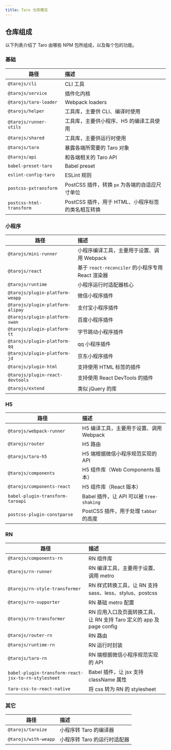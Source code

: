 ```yaml
---
title: Taro 仓库概览
---
```


## 仓库组成

以下列表介绍了 Taro 由哪些 NPM 包所组成，以及每个包的功能。

### 基础

| 路径                     | 描述                                              |
| ------------------------ | :------------------------------------------------ |
| `@tarojs/cli`            | CLI 工具                                          |
| `@tarojs/service`        | 插件化内核                                        |
| `@tarojs/taro-loader`    | Webpack loaders                                   |
| `@tarojs/helper`         | 工具库，主要供 CLI、编译时使用                    |
| `@tarojs/runner-utils`   | 工具库，主要供小程序、H5 的编译工具使用           |
| `@tarojs/shared`         | 工具库，主要供运行时使用                          |
| `@tarojs/taro`           | 暴露各端所需要的 Taro 对象                        |
| `@tarojs/api`            | 和各端相关的 Taro API                             |
| `babel-preset-taro`      | Babel preset                                      |
| `eslint-config-taro`     | ESLint 规则                                       |
| `postcss-pxtransform`    | PostCSS 插件，转换 `px` 为各端的自适应尺寸单位    |
| `postcss-html-transform` | PostCSS 插件，用于 HTML、小程序标签的类名相互转换 |

### 小程序

| 路径                             | 描述                                              |
| -------------------------------- | :------------------------------------------------ |
| `@tarojs/mini-runner`            | 小程序编译工具，主要用于设置、调用 Webpack        |
| `@tarojs/react`                  | 基于 `react-reconciler` 的小程序专用 React 渲染器 |
| `@tarojs/runtime`                | 小程序运行时适配器核心                            |
| `@tarojs/plugin-platform-weapp`  | 微信小程序插件                                    |
| `@tarojs/plugin-platform-alipay` | 支付宝小程序插件                                  |
| `@tarojs/plugin-platform-swan`   | 百度小程序插件                                    |
| `@tarojs/plugin-platform-tt`     | 字节跳动小程序插件                                |
| `@tarojs/plugin-platform-qq`     | qq 小程序插件                                     |
| `@tarojs/plugin-platform-jd`     | 京东小程序插件                                    |
| `@tarojs/plugin-html`            | 支持使用 HTML 标签的插件                          |
| `@tarojs/plugin-react-devtools`  | 支持使用 React DevTools 的插件                    |
| `@tarojs/extend`                 | 类似 jQuery 的库                                  |

### H5

| 路径                             | 描述                                     |
| -------------------------------- | :--------------------------------------- |
| `@tarojs/webpack-runner`         | H5 编译工具，主要用于设置、调用 Webpack  |
| `@tarojs/router`                 | H5 路由                                  |
| `@tarojs/taro-h5`                | H5 端根据微信小程序规范实现的 API        |
| `@tarojs/components`             | H5 组件库（Web Components 版本）         |
| `@tarojs/components-react`       | H5 组件库（React 版本）                  |
| `babel-plugin-transform-taroapi` | Babel 插件，让 API 可以被 `tree-shaking` |
| `postcss-plugin-constparse`      | PostCSS 插件，用于处理 `tabbar` 的高度   |

### RN

| 路径                                                | 描述                                                                 |
| --------------------------------------------------- | :------------------------------------------------------------------- |
| `@tarojs/components-rn`                             | RN 组件库                                                            |
| `@tarojs/rn-runner`                                 | RN 编译工具，主要用于设置、调用 metro                                |
| `@tarojs/rn-style-transformer`                      | RN 样式转换工具，让 RN 支持 sass、less、stylus、postcss              |
| `@tarojs/rn-supporter`                              | RN 基础 metro 配置                                                   |
| `@tarojs/rn-transformer`                            | RN 应用入口及页面转换工具，让 RN 支持 Taro 定义的 app 及 page config |
| `@tarojs/router-rn`                                 | RN 路由                                                              |
| `@tarojs/runtime-rn`                                | RN 运行时封装                                                        |
| `@tarojs/taro-rn`                                   | RN 端根据微信小程序规范实现的 API                                    |
| `babel-plugin-transform-react-jsx-to-rn-stylesheet` | Babel 插件，让 jsx 支持 className 属性                               |
| `taro-css-to-react-native`                          | 将 css 转为 RN 的 stylesheet                                         |

### 其它

| 路径                 | 描述                         |
| -------------------- | :--------------------------- |
| `@tarojs/taroize`    | 小程序转 Taro 的编译器       |
| `@tarojs/with-weapp` | 小程序转 Taro 的运行时适配器 |
